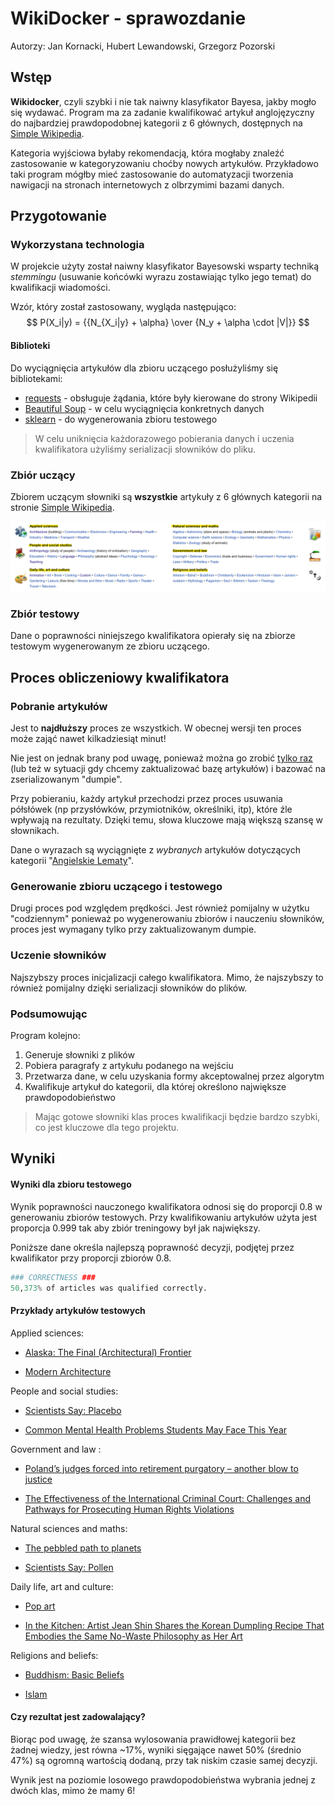 # WikiDocker - sprawozdanie

Autorzy: Jan Kornacki, Hubert Lewandowski, Grzegorz Pozorski



## Wstęp

**Wikidocker**, czyli szybki i nie tak naiwny klasyfikator Bayesa, jakby mogło się wydawać. Program ma za zadanie kwalifikować artykuł anglojęzyczny do najbardziej prawdopodobnej kategorii z 6 głównych, dostępnych na [Simple Wikipedia](https://simple.wikipedia.org/wiki/Main_Page).

Kategoria wyjściowa byłaby rekomendacją, która mogłaby znaleźć zastosowanie w kategoryzowaniu choćby nowych artykułów. Przykładowo taki program mógłby mieć zastosowanie do automatyzacji tworzenia nawigacji na stronach internetowych z olbrzymimi bazami danych.



## Przygotowanie

### Wykorzystana technologia

W projekcie użyty został naiwny klasyfikator Bayesowski wsparty techniką *stemmingu* (usuwanie końcówki wyrazu zostawiając tylko jego temat) do kwalifikacji wiadomości.

Wzór, który został zastosowany, wygląda następująco:
$$
P(X_i|y) = {{N_{X_i|y} + \alpha} \over {N_y + \alpha \cdot |V|}}
$$




#### Biblioteki

Do wyciągnięcia artykułów dla zbioru uczącego posłużyliśmy się bibliotekami:

- [requests](https://pypi.org/project/requests/) - obsługuje żądania, które były kierowane do strony Wikipedii
- [Beautiful Soup](https://www.crummy.com/software/BeautifulSoup/) - w celu wyciągnięcia konkretnych danych
- [sklearn](https://scikit-learn.org/stable/) - do wygenerowania zbioru testowego

> W celu uniknięcia każdorazowego pobierania danych i uczenia kwalifikatora użyliśmy serializacji słowników do pliku.



### Zbiór uczący

Zbiorem uczącym słowniki są **wszystkie** artykuły z 6 głównych kategorii na stronie [Simple Wikipedia](https://simple.wikipedia.org/wiki/Main_Page). 

![wiki_categories](.\wiki_categories.png)



### Zbiór testowy

Dane o poprawności niniejszego kwalifikatora opierały się na zbiorze testowym wygenerowanym ze zbioru uczącego.



## Proces obliczeniowy kwalifikatora

### Pobranie artykułów

Jest to **najdłuższy** proces ze wszystkich. W obecnej wersji ten proces może zająć nawet kilkadziesiąt minut!

Nie jest on jednak brany pod uwagę, ponieważ można go zrobić <u>tylko raz</u> (lub też w sytuacji gdy chcemy zaktualizować bazę artykułów) i bazować na zserializowanym "dumpie".

Przy pobieraniu, każdy artykuł przechodzi przez proces usuwania półsłówek (np przysłówków, przymiotników, określniki, itp), które źle wpływają na rezultaty. Dzięki temu, słowa kluczowe mają większą szansę w słownikach.

Dane o wyrazach są wyciągnięte z *wybranych* artykułów dotyczących kategorii "[Angielskie Lematy](https://en.wiktionary.org/wiki/Category:English_lemmas)".



### Generowanie zbioru uczącego i testowego

Drugi proces pod względem prędkości. Jest również pomijalny w użytku "codziennym" ponieważ po wygenerowaniu zbiorów i nauczeniu słowników, proces jest wymagany tylko przy zaktualizowanym dumpie.



### Uczenie słowników

Najszybszy proces inicjalizacji całego kwalifikatora. Mimo, że najszybszy to również pomijalny dzięki serializacji słowników do plików.



### Podsumowując

Program kolejno:

1. Generuje słowniki z plików
2. Pobiera paragrafy z artykułu podanego na wejściu
3. Przetwarza dane, w celu uzyskania formy akceptowalnej przez algorytm
4. Kwalifikuje artykuł do kategorii, dla której określono największe prawdopodobieństwo

> Mając gotowe słowniki klas proces kwalifikacji będzie bardzo szybki, co jest kluczowe dla tego projektu.



## Wyniki

#### Wyniki dla zbioru testowego

Wynik poprawności nauczonego kwalifikatora odnosi się do proporcji 0.8 w generowaniu zbiorów testowych. Przy kwalifikowaniu artykułów użyta jest proporcja 0.999 tak aby zbiór treningowy był jak największy.

Poniższe dane określa najlepszą poprawność decyzji, podjętej przez kwalifikator przy proporcji zbiorów 0.8.

```python
### CORRECTNESS ###
50,373% of articles was qualified correctly.
```



#### Przykłady artykułów testowych

Applied sciences: 

- [Alaska: The Final (Architectural) Frontier](https://www.dwell.com/article/alaska-the-final-architectural-frontier-78478d79)

- [Modern Architecture](https://encyclopedia2.thefreedictionary.com/modern+architecture)

    

People and social studies: 

- [Scientists Say: Placebo](https://www.sciencenewsforstudents.org/article/scientists-say-placebo)

- [Common Mental Health Problems Students May Face This Year](https://www.psyarticles.com/health/student-mental-health-problems.htm)

    

Government and law :

- [Poland’s judges forced into retirement purgatory – another blow to justice](https://theconversation.com/polands-judges-forced-into-retirement-purgatory-another-blow-to-justice-99478)

- [The Effectiveness of the International Criminal Court: Challenges and Pathways for Prosecuting Human Rights Violations](http://www.inquiriesjournal.com/articles/1806/the-effectiveness-of-the-international-criminal-court-challenges-and-pathways-for-prosecuting-human-rights-violations)

    

Natural sciences and maths: 

- [The pebbled path to planets](https://www.sciencenewsforstudents.org/article/the-pebbled-path-to-planet-formation)

- [Scientists Say: Pollen](https://www.sciencenewsforstudents.org/article/scientists-say-pollen)

    

Daily life, art and culture: 

- [Pop art](https://www.britannica.com/art/Pop-art)

- [In the Kitchen: Artist Jean Shin Shares the Korean Dumpling Recipe That Embodies the Same No-Waste Philosophy as Her Art](https://news.artnet.com/art-world/jean-shin-recipe-1974723)

    

Religions and beliefs:

- [Buddhism: Basic Beliefs](https://www.uri.org/kids/world-religions/buddhist-beliefs)

- [Islam](https://www.history.com/topics/religion/islam)



#### Czy rezultat jest zadowalający?

Biorąc pod uwagę, że szansa wylosowania prawidłowej kategorii bez żadnej wiedzy, jest równa ~17%, wyniki sięgające nawet 50% (średnio 47%) są ogromną wartością dodaną, przy tak niskim czasie samej decyzji.

Wynik jest na poziomie losowego prawdopodobieństwa wybrania jednej z dwóch klas, mimo że mamy 6!



